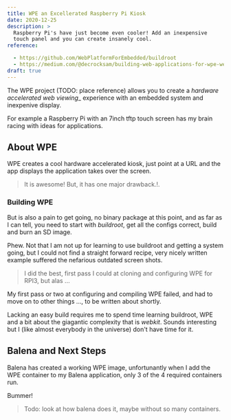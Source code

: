 ```yaml
---
title: WPE an Excellerated Raspberry Pi Kiosk
date: 2020-12-25
description: >
  Raspberry Pi's have just become even cooler! Add an inexpensive
  touch panel and you can create insanely cool.
reference:

  - https://github.com/WebPlatformForEmbedded/buildroot
  - https://medium.com/@decrocksam/building-web-applications-for-wpe-webkit-using-node-js-3347146013f3
draft: true
---
```


The WPE project (TODO: place reference) allows you to create a
_hardware accelerated web viewing__ experience with an embedded system
and inexpenive display. 

For example a Raspberry Pi with an 7inch tftp touch screen has my
brain racing with ideas for applications.

## About WPE

WPE creates a cool hardware accelerated kiosk, just point at a URL and
the app displays the application takes over the screen.

> It is awesome! But, it has one major drawback.!.

### Building WPE

But is also a pain to get going, no binary package at this point, and
as far as I can tell, you need to start with _buildroot_, get all the
configs correct, build and burn an SD image.

Phew. Not that I am not up for learning to use buildroot and getting a
system going, but I could not find a straight forward recipe, very
nicely written example suffered the nefarious outdated screen shots.

> I did the best, first pass I could at cloning and configuring WPE
> for RPI3, but alas ...

My first pass or two at configuring and compiling WPE failed, and had
to move on to other things ..., to be written about shortly.

Lacking an easy build requires me to spend time learning buildroot,
WPE and a bit about the giagantic complexity that is _webkit_. Sounds
interesting but I (like almost everybody in the universe) don't have
time for it.

## Balena and Next Steps

Balena has created a working WPE image, unfortunantly when I add the
WPE container to my Balena application, only 3 of the 4 required
containers run.  

Bummer!

> Todo: look at how balena does it, maybe without so many containers.

